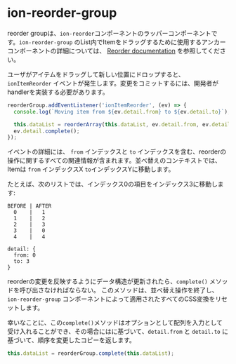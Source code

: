 # ion-reorder-group

reorder groupは、`ion-reorder`コンポーネントのラッパーコンポーネントです。`ion-reorder-group` のList内でItemをドラッグするために使用するアンカーコンポーネントの詳細については、 [Reorder documentation](../reorder/) を参照してください。

ユーザがアイテムをドラッグして新しい位置にドロップすると、 `ionItemReorder` イベントが発生します。変更をコミットするには、開発者がhandlerを実装する必要があります。

```js
reorderGroup.addEventListener('ionItemReorder', (ev) => {
  console.log(`Moving item from ${ev.detail.from} to ${ev.detail.to}`);

  this.dataList = reorderArray(this.dataList, ev.detail.from, ev.detail.to);
  ev.detail.complete();
});
```

イベントの詳細には、 `from` インデックスと `to` インデックスを含む、reorderの操作に関するすべての関連情報が含まれます。並べ替えのコンテキストでは、Itemは `from` インデックスX `to`インデックスYに移動します。

たとえば、次のリストでは、インデックス0の項目をインデックス3に移動します:

```
BEFORE | AFTER
  0    |   1
  1    |   2
  2    |   3
  3    |   0
  4    |   4
```

```
detail: {
  from: 0
  to: 3
}
```

reorderの変更を反映するようにデータ構造が更新されたら、`complete()` メソッドを呼び出さなければならない。
このメソッドは、並べ替え操作を終了し、 `ion-reorder-group` コンポーネントによって適用されたすべてのCSS変換をリセットします。

幸いなことに、この`complete()`メソッドはオプションとして配列を入力として受け入れることができ、その場合にはに基づいて、`detail.from` と `detail.to` に基づいて、順序を変更したコピーを返します。

```ts
this.dataList = reorderGroup.complete(this.dataList);
```
